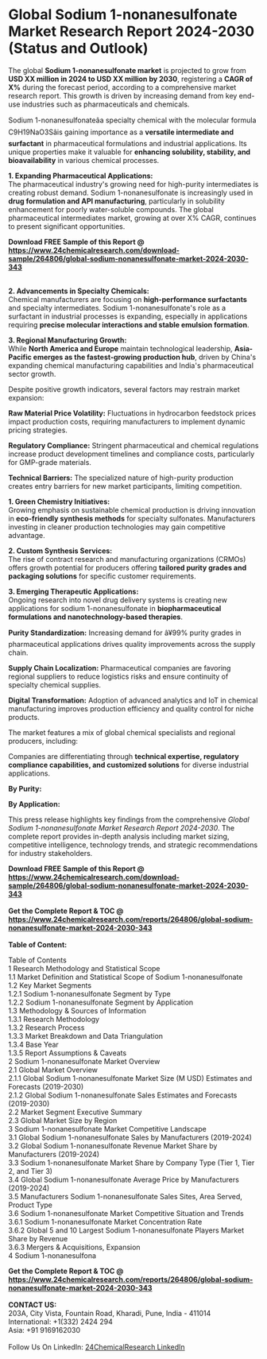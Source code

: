 <h1>Global Sodium 1-nonanesulfonate Market Research Report 2024-2030 (Status and Outlook)</h1><p>The global <strong>Sodium 1-nonanesulfonate market</strong> is projected to grow from <strong>USD XX million in 2024 to USD XX million by 2030</strong>, registering a <strong>CAGR of X%</strong> during the forecast period, according to a comprehensive market research report. This growth is driven by increasing demand from key end-use industries such as pharmaceuticals and chemicals.</p><p>Sodium 1-nonanesulfonateâa specialty chemical with the molecular formula C9H19NaO3Sâis gaining importance as a <strong>versatile intermediate and surfactant</strong> in pharmaceutical formulations and industrial applications. Its unique properties make it valuable for <strong>enhancing solubility, stability, and bioavailability</strong> in various chemical processes.</p><p><strong>1. Expanding Pharmaceutical Applications:</strong><br>
The pharmaceutical industry's growing need for high-purity intermediates is creating robust demand. Sodium 1-nonanesulfonate is increasingly used in <strong>drug formulation and API manufacturing</strong>, particularly in solubility enhancement for poorly water-soluble compounds. The global pharmaceutical intermediates market, growing at over X% CAGR, continues to present significant opportunities.</p><div><b>Download FREE Sample of this Report @ 
            <a href="https://www.24chemicalresearch.com/download-sample/264806/global-sodium-nonanesulfonate-market-2024-2030-343">
            https://www.24chemicalresearch.com/download-sample/264806/global-sodium-nonanesulfonate-market-2024-2030-343</a></b></div><br><p><strong>2. Advancements in Specialty Chemicals:</strong><br>
Chemical manufacturers are focusing on <strong>high-performance surfactants</strong> and specialty intermediates. Sodium 1-nonanesulfonate's role as a surfactant in industrial processes is expanding, especially in applications requiring <strong>precise molecular interactions and stable emulsion formation</strong>.</p><p><strong>3. Regional Manufacturing Growth:</strong><br>
While <strong>North America and Europe</strong> maintain technological leadership, <strong>Asia-Pacific emerges as the fastest-growing production hub</strong>, driven by China's expanding chemical manufacturing capabilities and India's pharmaceutical sector growth.</p><p>Despite positive growth indicators, several factors may restrain market expansion:</p><p><strong>Raw Material Price Volatility:</strong> Fluctuations in hydrocarbon feedstock prices impact production costs, requiring manufacturers to implement dynamic pricing strategies.</p><p><strong>Regulatory Compliance:</strong> Stringent pharmaceutical and chemical regulations increase product development timelines and compliance costs, particularly for GMP-grade materials.</p><p><strong>Technical Barriers:</strong> The specialized nature of high-purity production creates entry barriers for new market participants, limiting competition.</p><p><strong>1. Green Chemistry Initiatives:</strong><br>
Growing emphasis on sustainable chemical production is driving innovation in <strong>eco-friendly synthesis methods</strong> for specialty sulfonates. Manufacturers investing in cleaner production technologies may gain competitive advantage.</p><p><strong>2. Custom Synthesis Services:</strong><br>
The rise of contract research and manufacturing organizations (CRMOs) offers growth potential for producers offering <strong>tailored purity grades and packaging solutions</strong> for specific customer requirements.</p><p><strong>3. Emerging Therapeutic Applications:</strong><br>
Ongoing research into novel drug delivery systems is creating new applications for sodium 1-nonanesulfonate in <strong>biopharmaceutical formulations and nanotechnology-based therapies</strong>.</p><p><strong>Purity Standardization:</strong> Increasing demand for â¥99% purity grades in pharmaceutical applications drives quality improvements across the supply chain.</p><p><strong>Supply Chain Localization:</strong> Pharmaceutical companies are favoring regional suppliers to reduce logistics risks and ensure continuity of specialty chemical supplies.</p><p><strong>Digital Transformation:</strong> Adoption of advanced analytics and IoT in chemical manufacturing improves production efficiency and quality control for niche products.</p><p>The market features a mix of global chemical specialists and regional producers, including:</p><p>Companies are differentiating through <strong>technical expertise, regulatory compliance capabilities, and customized solutions</strong> for diverse industrial applications.</p><p><strong>By Purity:</strong></p><p><strong>By Application:</strong></p><p>This press release highlights key findings from the comprehensive <em>Global Sodium 1-nonanesulfonate Market Research Report 2024-2030</em>. The complete report provides in-depth analysis including market sizing, competitive intelligence, technology trends, and strategic recommendations for industry stakeholders.</p><div><b>Download FREE Sample of this Report @ 
            <a href="https://www.24chemicalresearch.com/download-sample/264806/global-sodium-nonanesulfonate-market-2024-2030-343">
            https://www.24chemicalresearch.com/download-sample/264806/global-sodium-nonanesulfonate-market-2024-2030-343</a></b></div><br><div><b>Get the Complete Report & TOC @ 
            <a href="https://www.24chemicalresearch.com/reports/264806/global-sodium-nonanesulfonate-market-2024-2030-343">
            https://www.24chemicalresearch.com/reports/264806/global-sodium-nonanesulfonate-market-2024-2030-343</a></b></div><br>
            <b>Table of Content:</b><p>Table of Contents<br />
1 Research Methodology and Statistical Scope<br />
1.1 Market Definition and Statistical Scope of Sodium 1-nonanesulfonate<br />
1.2 Key Market Segments<br />
1.2.1 Sodium 1-nonanesulfonate Segment by Type<br />
1.2.2 Sodium 1-nonanesulfonate Segment by Application<br />
1.3 Methodology & Sources of Information<br />
1.3.1 Research Methodology<br />
1.3.2 Research Process<br />
1.3.3 Market Breakdown and Data Triangulation<br />
1.3.4 Base Year<br />
1.3.5 Report Assumptions & Caveats<br />
2 Sodium 1-nonanesulfonate Market Overview<br />
2.1 Global Market Overview<br />
2.1.1 Global Sodium 1-nonanesulfonate Market Size (M USD) Estimates and Forecasts (2019-2030)<br />
2.1.2 Global Sodium 1-nonanesulfonate Sales Estimates and Forecasts (2019-2030)<br />
2.2 Market Segment Executive Summary<br />
2.3 Global Market Size by Region<br />
3 Sodium 1-nonanesulfonate Market Competitive Landscape<br />
3.1 Global Sodium 1-nonanesulfonate Sales by Manufacturers (2019-2024)<br />
3.2 Global Sodium 1-nonanesulfonate Revenue Market Share by Manufacturers (2019-2024)<br />
3.3 Sodium 1-nonanesulfonate Market Share by Company Type (Tier 1, Tier 2, and Tier 3)<br />
3.4 Global Sodium 1-nonanesulfonate Average Price by Manufacturers (2019-2024)<br />
3.5 Manufacturers Sodium 1-nonanesulfonate Sales Sites, Area Served, Product Type<br />
3.6 Sodium 1-nonanesulfonate Market Competitive Situation and Trends<br />
3.6.1 Sodium 1-nonanesulfonate Market Concentration Rate<br />
3.6.2 Global 5 and 10 Largest Sodium 1-nonanesulfonate Players Market Share by Revenue<br />
3.6.3 Mergers & Acquisitions, Expansion<br />
4 Sodium 1-nonanesulfona</p><div><b>Get the Complete Report & TOC @ 
            <a href="https://www.24chemicalresearch.com/reports/264806/global-sodium-nonanesulfonate-market-2024-2030-343">
            https://www.24chemicalresearch.com/reports/264806/global-sodium-nonanesulfonate-market-2024-2030-343</a></b></div><br><b>CONTACT US:</b><br>
            203A, City Vista, Fountain Road, Kharadi, Pune, India - 411014<br>
            International: +1(332) 2424 294<br>
            Asia: +91 9169162030 <br><br>
            Follow Us On LinkedIn: <a href="https://www.linkedin.com/company/24chemicalresearch/">24ChemicalResearch LinkedIn</a>
